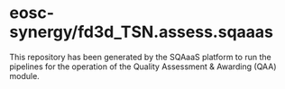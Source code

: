 <!--
SPDX-FileCopyrightText: Copyright contributors to the Software Quality Assurance as a Service (SQAaaS) project <sqaaas@ibergrid.eu>

SPDX-License-Identifier: GPL-3.0-only
-->

# eosc-synergy/fd3d_TSN.assess.sqaaas
This repository has been generated by the SQAaaS platform to run the pipelines
for the operation of the
Quality Assessment & Awarding (QAA)
module.